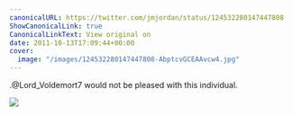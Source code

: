 ```yaml
---
canonicalURL: https://twitter.com/jmjordan/status/124532280147447808
ShowCanonicalLink: true
CanonicalLinkText: View original on
date: 2011-10-13T17:09:44+00:00
cover:
  image: "/images/124532280147447808-AbptcvGCEAAvcw4.jpg"
---
```

.@Lord_Voldemort7 would not be pleased with this individual. 

![](/images/124532280147447808-AbptcvGCEAAvcw4.jpg)